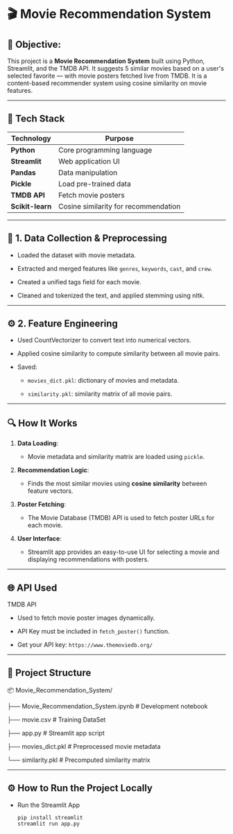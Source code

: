 # 🎬 Movie Recommendation System 
## 📌 Objective:
This project is a **Movie Recommendation System** built using Python, Streamlit, and the TMDB API. It suggests 5 similar movies based on a user's selected favorite — with movie posters fetched live from TMDB. It is a content-based recommender system using cosine similarity on movie features.

---

## 🚀 Tech Stack

| Technology | Purpose |
|------------|---------|
| **Python** | Core programming language |
| **Streamlit** | Web application UI |
| **Pandas** | Data manipulation |
| **Pickle** | Load pre-trained data |
| **TMDB API** | Fetch movie posters |
| **Scikit-learn** | Cosine similarity for recommendation |

---

## 🧱 1. Data Collection & Preprocessing
- Loaded the dataset with movie metadata.

- Extracted and merged features like `genres`, `keywords`, `cast`, and `crew`.

- Created a unified tags field for each movie.

- Cleaned and tokenized the text, and applied stemming using nltk.

---

## ⚙️ 2. Feature Engineering
- Used CountVectorizer to convert text into numerical vectors.

- Applied cosine similarity to compute similarity between all movie pairs.

- Saved:

    - `movies_dict.pkl`: dictionary of movies and metadata.

    - `similarity.pkl`: similarity matrix of all movie pairs.

---

## 🔍 How It Works

1. **Data Loading**:
   - Movie metadata and similarity matrix are loaded using `pickle`.

2. **Recommendation Logic**:
   - Finds the most similar movies using **cosine similarity** between feature vectors.

3. **Poster Fetching**:
   - The Movie Database (TMDB) API is used to fetch poster URLs for each movie.

4. **User Interface**:
   - Streamlit app provides an easy-to-use UI for selecting a movie and displaying recommendations with posters.

---

## 🌐 API Used
TMDB API

  - Used to fetch movie poster images dynamically.

  - API Key must be included in `fetch_poster()` function.

  - Get your API key: `https://www.themoviedb.org/`

---

## 📁 Project Structure
📦 Movie_Recommendation_System/

├── Movie_Recommendation_System.ipynb   # Development notebook

├── movie.csv                           # Training DataSet

├── app.py                              # Streamlit app script

├── movies_dict.pkl                     # Preprocessed movie metadata

└── similarity.pkl                      # Precomputed similarity matrix

---

## ⚙️ How to Run the Project Locally
- Run the Streamlit App

      pip install streamlit
      streamlit run app.py
